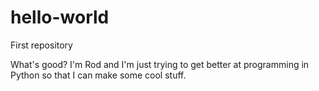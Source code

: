 # hello-world
First repository

What's good? I'm Rod and I'm just trying to get better at programming in Python so that I can make some cool stuff.
